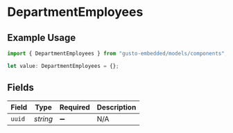 # DepartmentEmployees

## Example Usage

```typescript
import { DepartmentEmployees } from "gusto-embedded/models/components";

let value: DepartmentEmployees = {};
```

## Fields

| Field              | Type               | Required           | Description        |
| ------------------ | ------------------ | ------------------ | ------------------ |
| `uuid`             | *string*           | :heavy_minus_sign: | N/A                |